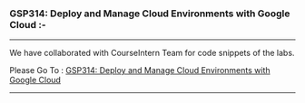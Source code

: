 ### GSP314: Deploy and Manage Cloud Environments with Google Cloud :-

----------------------------------------------------------------------------------------------------------------------------------------------

We have collaborated with CourseIntern Team for code snippets of the labs.

Please Go To : [GSP314: Deploy and Manage Cloud Environments with Google Cloud](https://www.courseintern.com/post/qwiklabs/challenge-labs/gsp314-deploy-and-manage-cloud-environments-with-google-cloud/)

----------------------------------------------------------------------------------------------------------------------------------------------
